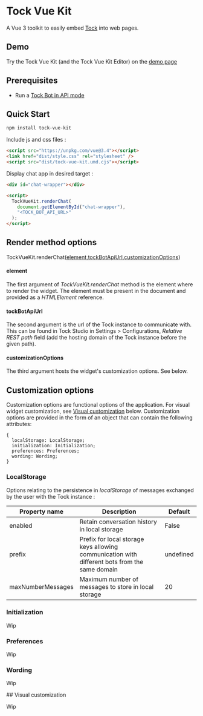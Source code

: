 # Tock Vue Kit

A Vue 3 toolkit to easily embed [Tock](https://doc.tock.ai) into web pages.

## Demo

Try the Tock Vue Kit (and the Tock Vue Kit Editor) on the [demo page](https://doc.tock.ai/tock-vue-kit/)

## Prerequisites

- Run a [Tock Bot in API mode](https://doc.tock.ai/tock/en/dev/bot-api/)

## Quick Start

```bash
npm install tock-vue-kit
```

Include js and css files :

```html
<script src="https://unpkg.com/vue@3.4"></script>
<link href="dist/style.css" rel="stylesheet" />
<script src="dist/tock-vue-kit.umd.cjs"></script>
```

Display chat app in desired target :

```html
<div id="chat-wrapper"></div>

<script>
  TockVueKit.renderChat(
    document.getElementById("chat-wrapper"),
    "<TOCK_BOT_API_URL>"
  );
</script>
```

## Render method options

TockVueKit.renderChat([element](#element),[tockBotApiUrl](#tockBotApiUrl),[customizationOptions](#customizationOptions))

#### element

The first argument of _TockVueKit.renderChat_ method is the element where to render the widget. The element must be present in the document and provided as a _HTMLElement_ reference.

#### tockBotApiUrl

The second argument is the url of the Tock instance to communicate with. This can be found in Tock Studio in Settings > Configurations, _Relative REST path_ field (add the hosting domain of the Tock instance before the given path).

#### customizationOptions

The third argument hosts the widget's customization options. See below.

## Customization options

Customization options are functional options of the application. For visual widget customization, see [Visual customization](#Visual-customization) below.
Customization options are provided in the form of an object that can contain the following attributes:

```
{
  localStorage: LocalStorage;
  initialization: Initialization;
  preferences: Preferences;
  wording: Wording;
}
```

### LocalStorage

Options relating to the persistence in _localStorage_ of messages exchanged by the user with the Tock instance :

| Property name     | Description                                                                                   | Default   |
| ----------------- | --------------------------------------------------------------------------------------------- | --------- |
| enabled           | Retain conversation history in local storage                                                  | False     |
| prefix            | Prefix for local storage keys allowing communication with different bots from the same domain | undefined |
| maxNumberMessages | Maximum number of messages to store in local storage                                          | 20        |

### Initialization

Wip

### Preferences

Wip

### Wording

Wip

## Visual customization

Wip
